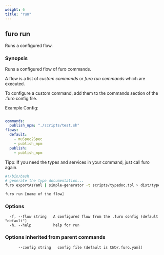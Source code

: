 ```yaml
---
weight: 6
title: "run"
---
```


## furo run

Runs a configured flow.

### Synopsis

Runs a configured flow of furo commands.

A flow is a list of *custom commands* or *furo run commands* which are executed.

To configure a custom command, add them to the commands section of the .furo config file.

Example Config:
```yaml

commands:
  publish_npm: "./scripts/test.sh"
flows:
  default:
    - muSpec2Spec
    - publish_npm
  publish:    
    - publish_npm

```


Tipp: If you need the types and services in your command, just call furo again. 

```bash
#!/bin/bash
# generate the type documentation...
furo exportAsYaml | simple-generator -t scripts/typedoc.tpl > dist/typedoc.md
```
 

```
furo run [name of the flow]
```

### Options

```
  -f, --flow string   A configured flow from the .furo config (default "default")
  -h, --help          help for run
```

### Options inherited from parent commands

```
      --config string   config file (default is CWD/.furo.yaml)
```

